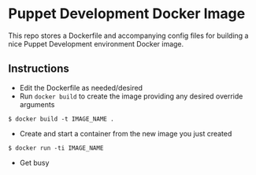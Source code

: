 # Puppet Development Docker Image
This repo stores a Dockerfile and accompanying config files for building a nice Puppet Development environment Docker image.

## Instructions
* Edit the Dockerfile as needed/desired
* Run `docker build` to create the image providing any desired override arguments
```
$ docker build -t IMAGE_NAME .
```
* Create and start a container from the new image you just created
```
$ docker run -ti IMAGE_NAME
```
* Get busy
